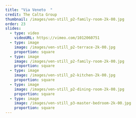 ```yaml
---
title: "Via Veneto  "
credit: The Calta Group
thumbnail: /images/ven-still_p2-family-room-2k-00.jpg
order: 23
slides:
  - type: video
    videoURL: https://vimeo.com/1012060751
  - type: image
    image: /images/ven-still_p2-terrace-2k-00.jpg
    proportion: square
  - type: image
    image: /images/ven-still_p2-family-room-2k-00.jpg
    proportion: square
  - type: image
    image: /images/ven-still_p2-kitchen-2k-00.jpg
    proportion: square
  - type: image
    image: /images/ven-still_p2-dining-room-2k-00.jpg
    proportion: square
  - type: image
    image: /images/ven-still_p3-master-bedroom-2k-00.jpg
    proportion: square
---
```

